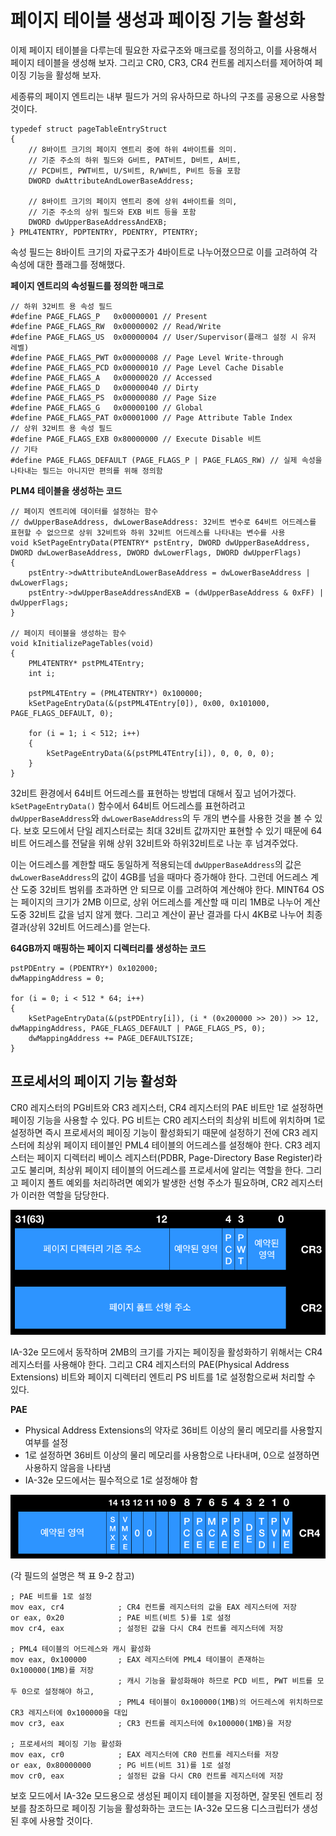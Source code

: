 # 페이지 테이블 생성과 페이징 기능 활성화

이제 페이지 테이블을 다루는데 필요한 자료구조와 매크로를 정의하고, 이를 사용해서 페이지 테이블을 생성해 보자.
그리고 CR0, CR3, CR4 컨트롤 레지스터를 제어하여 페이징 기능을 활성해 보자.

세종류의 페이지 엔트리는 내부 필드가 거의 유사하므로 하나의 구조를 공용으로 사용할 것이다.
```
typedef struct pageTableEntryStruct
{
	// 8바이트 크기의 페이지 엔트리 중에 하위 4바이트를 의미.
	// 기준 주소의 하위 필드와 G비트, PAT비트, D비트, A비트,
	// PCD비트, PWT비트, U/S비트, R/W비트, P비트 등을 포함
	DWORD dwAttributeAndLowerBaseAddress;

	// 8바이트 크기의 페이지 엔트리 중에 상위 4바이트를 의미,
	// 기준 주소의 상위 필드와 EXB 비트 등을 포함
	DWORD dwUpperBaseAddressAndEXB;
} PML4TENTRY, PDPTENTRY, PDENTRY, PTENTRY;
```

속성 필드는 8바이트 크기의 자료구조가 4바이트로 나누어졌으므로 이를 고려하여 각 속성에 대한 플래그를 정해했다.

**페이지 엔트리의 속성필드를 정의한 매크로**
```
// 하위 32비트 용 속성 필드
#define PAGE_FLAGS_P   0x00000001 // Present
#define PAGE_FLAGS_RW  0x00000002 // Read/Write
#define PAGE_FLAGS_US  0x00000004 // User/Supervisor(플래그 설정 시 유저 레벨)
#define PAGE_FLAGS_PWT 0x00000008 // Page Level Write-through
#define PAGE_FLAGS_PCD 0x00000010 // Page Level Cache Disable
#define PAGE_FLAGS_A   0x00000020 // Accessed
#define PAGE_FLAGS_D   0x00000040 // Dirty
#define PAGE_FLAGS_PS  0x00000080 // Page Size
#define PAGE_FLAGS_G   0x00000100 // Global
#define PAGE_FLAGS_PAT 0x00001000 // Page Attribute Table Index
// 상위 32비트 용 속성 필드
#define PAGE_FLAGS_EXB 0x80000000 // Execute Disable 비트
// 기타
#define PAGE_FLAGS_DEFAULT (PAGE_FLAGS_P | PAGE_FLAGS_RW) // 실제 속성을 나타내는 필드는 아니지만 편의를 위해 정의함
```

**PLM4 테이블을 생성하는 코드**
```
// 페이지 엔트리에 데이터를 설정하는 함수
// dwUpperBaseAddress, dwLowerBaseAddress: 32비트 변수로 64비트 어드레스를 표현할 수 없으므로 상위 32비트와 하위 32비트 어드레스를 나타내는 변수를 사용
void kSetPageEntryData(PTENTRY* pstEntry, DWORD dwUpperBaseAddress, DWORD dwLowerBaseAddress, DWORD dwLowerFlags, DWORD dwUpperFlags)
{
	pstEntry->dwAttributeAndLowerBaseAddress = dwLowerBaseAddress | dwLowerFlags;
	pstEntry->dwUpperBaseAddressAndEXB = (dwUpperBaseAddress & 0xFF) | dwUpperFlags;
}

// 페이지 테이블을 생성하는 함수
void kInitializePageTables(void)
{
	PML4TENTRY* pstPML4TEntry;
	int i;

	pstPML4TEntry = (PML4TENTRY*) 0x100000;
	kSetPageEntryData(&(pstPML4TEntry[0]), 0x00, 0x101000, PAGE_FLAGS_DEFAULT, 0);

	for (i = 1; i < 512; i++)
	{
		kSetPageEntryData(&(pstPML4TEntry[i]), 0, 0, 0, 0);
	}
}
```

32비트 환경에서 64비트 어드레스를 표현하는 방법데 대해서 짚고 넘어가겠다. `kSetPageEntryData()` 함수에서 64비트 어드레스를 표현하려고 `dwUpperBaseAddress`와 `dwLowerBaseAddress`의 두 개의 변수를 사용한 것을 볼 수 있다. 보호 모드에서 단일 레지스터로는 최대 32비트 값까지만 표현할 수 있기 때문에 64비트 어드레스를 전달을 위해 상위 32비트와 하위32비트로 나눈 후 넘겨주었다.

이는 어드레스를 계한할 때도 동일하게 적용되는데 `dwUpperBaseAddress`의 값은 `dwLowerBaseAddress`의 값이 4GB를 넘을 때마다 증가해야 한다. 그런데 어드레스 계산 도중 32비트 범위를 초과하면 안 되므로 이를 고려하여 계산해야 한다. MINT64 OS는 페이지의 크기가 2MB 이므로, 상위 어드레스를 계산할 때 미리 1MB로 나누어 계산 도중 32비트 값을 넘지 않게 했다. 그리고 계산이 끝난 결과를 다시 4KB로 나누어 최종 결과(상위 32비트 어드레스)를 얻는다.

**64GB까지 매핑하는 페이지 디렉터리를 생성하는 코드**
```
pstPDEntry = (PDENTRY*) 0x102000;
dwMappingAddress = 0;

for (i = 0; i < 512 * 64; i++)
{
	kSetPageEntryData(&(pstPDEntry[i]), (i * (0x200000 >> 20)) >> 12, dwMappingAddress, PAGE_FLAGS_DEFAULT | PAGE_FLAGS_PS, 0);
	dwMappingAddress += PAGE_DEFAULTSIZE;
}
```

## 프로세서의 페이지 기능 활성화

CR0 레지스터의 PG비트와 CR3 레지스터, CR4 레지스터의 PAE 비트만 1로 설정하면 페이징 기능을 사용할 수 있다.
PG 비트는 CR0 레지스터의 최상위 비트에 위치하며 1로 설정하면 즉시 프로세서의 페이징 기능이 활성화되기 때문에 설정하기 전에 CR3 레지스터에 최상위 페이지 테이블인 PML4 테이블의 어드레스를 설정해야 한다.
CR3 레지스터는 페이지 디렉터리 베이스 레지스터(PDBR, Page-Directory Base Register)라고도 불리며, 최상위 페이지 테이블의 어드레스를 프로세서에 알리는 역할을 한다.
그리고 페이지 폴트 예외를 처리하려면  예외가 발생한 선형 주소가 필요하며, CR2 레지스터가 이러한 역할을 담당한다.

![cr3 cr2](/contents/dev/2020/04/22/image/os-study-20-1.png)

IA-32e 모드에서 동작하며 2MB의 크기를 가지는 페이징을 활성화하기 위해서는 CR4 레지스터를 사용해야 한다. 
그리고 CR4 레지스터의 PAE(Physical Address Extensions) 비트와 페이지 디렉터리 엔트리 PS 비트를 1로 설정함으로써 처리할 수 있다.

**PAE**

- Physical Address Extensions의 약자로 36비트 이상의 물리 메모리를 사용할지 여부를 설정
- 1로 설정하면 36비트 이상의 물리 메모리를 사용함으로 나타내며, 0으로 설졍하면 사용하지 않음을 나타냄
- IA-32e 모드에서는 필수적으로 1로 설정해야 함

![cr4](/contents/dev/2020/04/22/image/os-study-20-2.png)

(각 필드의 설명은 책 표 9-2 참고)

```
; PAE 비트를 1로 설정
mov eax, cr4 			; CR4 컨트롤 레지스터의 값을 EAX 레지스터에 저장
or eax, 0x20 			; PAE 비트(비트 5)를 1로 설정
mov cr4, eax 			; 설정된 값을 다시 CR4 컨트롤 레지스터에 저장

; PML4 테이블의 어드레스와 캐시 활성화
mov eax, 0x100000 		; EAX 레지스터에 PML4 테이블이 존재하는 0x100000(1MB)를 저장
						; 캐시 기능을 활성화해야 하므로 PCD 비트, PWT 비트를 모두 0으로 설정해야 하고,
						; PML4 테이블이 0x100000(1MB)의 어드레스에 위치하므로 CR3 레지스터에 0x100000을 대입
mov cr3, eax 			; CR3 컨트롤 레지스터에 0x100000(1MB)을 저장

; 프로세서의 페이징 기능 활성화
mov eax, cr0 			; EAX 레지스터에 CR0 컨트롤 레지스터를 저장
or eax, 0x80000000 		; PG 비트(비트 31)를 1로 설정
mov cr0, eax 			; 설정된 값을 다시 CR0 컨트롤 레지스터에 저장
```

보호 모드에서 IA-32e 모드용으로 생성된 페이지 테이블을 지정하면, 잘못된 엔트리 정보를 참조하므로 
페이징 기능을 활성화하는 코드는 IA-32e 모드용 디스크립터가 생성된 후에 사용할 것이다.

